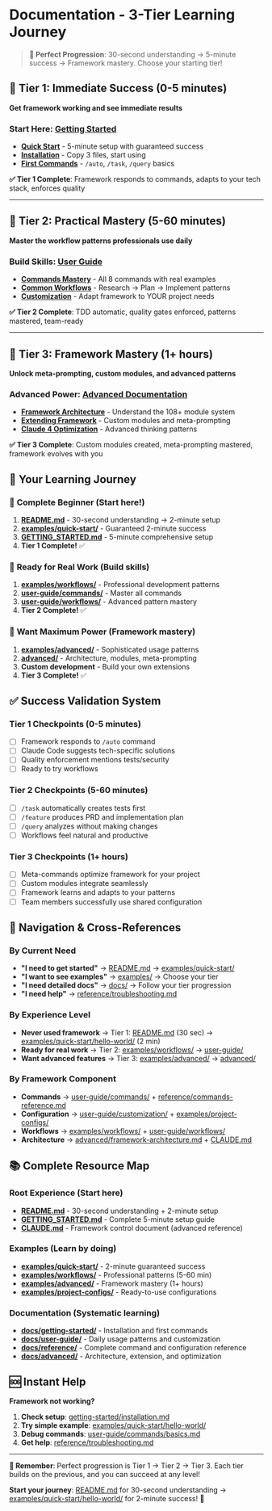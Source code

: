 # Documentation - 3-Tier Learning Journey

> **🎯 Perfect Progression**: 30-second understanding → 5-minute success → Framework mastery. Choose your starting tier!

## 🚀 Tier 1: Immediate Success (0-5 minutes)
**Get framework working and see immediate results**

### Start Here: [Getting Started](getting-started/)
- **[Quick Start](getting-started/quick-start.md)** - 5-minute setup with guaranteed success
- **[Installation](getting-started/installation.md)** - Copy 3 files, start using
- **[First Commands](getting-started/first-commands.md)** - `/auto`, `/task`, `/query` basics

**✅ Tier 1 Complete**: Framework responds to commands, adapts to your tech stack, enforces quality

---

## 📖 Tier 2: Practical Mastery (5-60 minutes)  
**Master the workflow patterns professionals use daily**

### Build Skills: [User Guide](user-guide/)
- **[Commands Mastery](user-guide/commands/)** - All 8 commands with real examples
- **[Common Workflows](user-guide/workflows/)** - Research → Plan → Implement patterns
- **[Customization](user-guide/customization/)** - Adapt framework to YOUR project needs

**✅ Tier 2 Complete**: TDD automatic, quality gates enforced, patterns mastered, team-ready

---

## 🔧 Tier 3: Framework Mastery (1+ hours)
**Unlock meta-prompting, custom modules, and advanced patterns**

### Advanced Power: [Advanced Documentation](advanced/)
- **[Framework Architecture](advanced/framework-architecture.md)** - Understand the 108+ module system
- **[Extending Framework](advanced/extending-framework.md)** - Custom modules and meta-prompting
- **[Claude 4 Optimization](advanced/claude-4-optimization.md)** - Advanced thinking patterns

**✅ Tier 3 Complete**: Custom modules created, meta-prompting mastered, framework evolves with you

## 🎯 Your Learning Journey

### 🚀 **Complete Beginner** (Start here!)
1. **[README.md](../README.md)** - 30-second understanding → 2-minute setup  
2. **[examples/quick-start/](../examples/quick-start/)** - Guaranteed 2-minute success
3. **[GETTING_STARTED.md](../GETTING_STARTED.md)** - 5-minute comprehensive setup
4. **Tier 1 Complete!** ✅

### 📖 **Ready for Real Work** (Build skills)
1. **[examples/workflows/](../examples/workflows/)** - Professional development patterns
2. **[user-guide/commands/](user-guide/commands/)** - Master all commands  
3. **[user-guide/workflows/](user-guide/workflows/)** - Advanced pattern mastery
4. **Tier 2 Complete!** ✅

### 🔧 **Want Maximum Power** (Framework mastery)
1. **[examples/advanced/](../examples/advanced/)** - Sophisticated usage patterns
2. **[advanced/](advanced/)** - Architecture, modules, meta-prompting
3. **Custom development** - Build your own extensions
4. **Tier 3 Complete!** ✅

## ✅ Success Validation System

### **Tier 1 Checkpoints** (0-5 minutes)
- [ ] Framework responds to `/auto` command
- [ ] Claude Code suggests tech-specific solutions  
- [ ] Quality enforcement mentions tests/security
- [ ] Ready to try workflows

### **Tier 2 Checkpoints** (5-60 minutes)
- [ ] `/task` automatically creates tests first
- [ ] `/feature` produces PRD and implementation plan
- [ ] `/query` analyzes without making changes
- [ ] Workflows feel natural and productive

### **Tier 3 Checkpoints** (1+ hours)
- [ ] Meta-commands optimize framework for your project
- [ ] Custom modules integrate seamlessly
- [ ] Framework learns and adapts to your patterns
- [ ] Team members successfully use shared configuration

## 🚀 Navigation & Cross-References

### **By Current Need**
- **"I need to get started"** → [README.md](../README.md) → [examples/quick-start/](../examples/quick-start/)
- **"I want to see examples"** → [examples/](../examples/) → Choose your tier
- **"I need detailed docs"** → [docs/](.) → Follow your tier progression
- **"I need help"** → [reference/troubleshooting.md](reference/troubleshooting.md)

### **By Experience Level** 
- **Never used framework** → Tier 1: [README.md](../README.md) (30 sec) → [examples/quick-start/hello-world/](../examples/quick-start/hello-world/) (2 min)
- **Ready for real work** → Tier 2: [examples/workflows/](../examples/workflows/) → [user-guide/](user-guide/)  
- **Want advanced features** → Tier 3: [examples/advanced/](../examples/advanced/) → [advanced/](advanced/)

### **By Framework Component**
- **Commands** → [user-guide/commands/](user-guide/commands/) + [reference/commands-reference.md](reference/commands-reference.md)
- **Configuration** → [user-guide/customization/](user-guide/customization/) + [examples/project-configs/](../examples/project-configs/)
- **Workflows** → [examples/workflows/](../examples/workflows/) + [user-guide/workflows/](user-guide/workflows/)
- **Architecture** → [advanced/framework-architecture.md](advanced/framework-architecture.md) + [CLAUDE.md](../CLAUDE.md)

## 📚 Complete Resource Map

### **Root Experience** (Start here)
- **[README.md](../README.md)** - 30-second understanding + 2-minute setup
- **[GETTING_STARTED.md](../GETTING_STARTED.md)** - Complete 5-minute setup guide  
- **[CLAUDE.md](../CLAUDE.md)** - Framework control document (advanced reference)

### **Examples** (Learn by doing)
- **[examples/quick-start/](../examples/quick-start/)** - 2-minute guaranteed success
- **[examples/workflows/](../examples/workflows/)** - Professional patterns (5-60 min)
- **[examples/advanced/](../examples/advanced/)** - Framework mastery (1+ hours)
- **[examples/project-configs/](../examples/project-configs/)** - Ready-to-use configurations

### **Documentation** (Systematic learning)
- **[docs/getting-started/](getting-started/)** - Installation and first commands
- **[docs/user-guide/](user-guide/)** - Daily usage patterns and customization
- **[docs/reference/](reference/)** - Complete command and configuration reference  
- **[docs/advanced/](advanced/)** - Architecture, extension, and optimization

## 🆘 Instant Help

**Framework not working?**
1. **Check setup**: [getting-started/installation.md](getting-started/installation.md) 
2. **Try simple example**: [examples/quick-start/hello-world/](../examples/quick-start/hello-world/)
3. **Debug commands**: [user-guide/commands/basics.md](user-guide/commands/basics.md)
4. **Get help**: [reference/troubleshooting.md](reference/troubleshooting.md)

---

**🎯 Remember**: Perfect progression is Tier 1 → Tier 2 → Tier 3. Each tier builds on the previous, and you can succeed at any level!

**Start your journey**: [README.md](../README.md) for 30-second understanding → [examples/quick-start/hello-world/](../examples/quick-start/hello-world/) for 2-minute success! 🚀